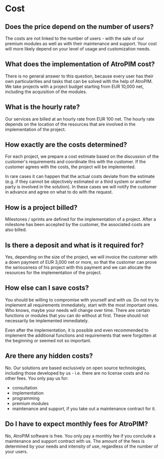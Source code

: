 # Cost



## Does the price depend on the number of users?

The costs are not linked to the number of users - with the sale of our premium modules as well as with their maintenance and support. Your cost will more likely depend on your level of usage and customization needs.



## What does the implementation of AtroPIM cost?

There is no general answer to this question, because every user has their own particularities and tasks that can be solved with the help of AtroPIM. We take projects with a project budget starting from EUR 10,000 net, including the acquisition of the modules.



## What is the hourly rate?

Our services are billed at an hourly rate from EUR 100 net. The hourly rate depends on the location of the resources that are involved in the implementation of the project.


## How exactly are the costs determined?

For each project, we prepare a cost estimate based on the discussion of the customer's requirements and coordinate this with the customer. If the customer agrees with the costs, the project will be implemented.

In rare cases it can happen that the actual costs deviate from the estimate (e.g. if they cannot be objectively estimated or a third system or another party is involved in the solution). In these cases we will notify the customer in advance and agree on what to do with the request.



## How is a project billed?

Milestones / sprints are defined for the implementation of a project. After a milestone has been accepted by the customer, the associated costs are also billed.

  

## Is there a deposit and what is it required for?

Yes, depending on the size of the project, we will invoice the customer with a down payment of EUR 3,000 net or more, so that the customer can prove the seriousness of his project with this payment and we can allocate the resources for the implementation of the project.


  
## How else can I save costs?

You should be willing to compromise with yourself and with us. Do not try to implement all requirements immediately, start with the most important ones. Who knows, maybe your needs will change over time. There are certain functions or modules that you can do without at first. These should not necessarily be implemented immediately.

Even after the implementation, it is possible and even recommended to implement the additional functions and requirements that were forgotten at the beginning or seemed not so important.

  

## Are there any hidden costs?

No. Our solutions are based exclusively on open source technologies, including those developed by us - i.e. there are no license costs and no other fees. You only pay us for:

- consultation
- implementation
- programming
- premium modules
- maintenance and support, if you take out a maintenance contract for it.


## Do I have to expect monthly fees for AtroPIM?

No, AtroPIM software is free. You only pay a monthly fee if you conclude a maintenance and support contract with us. The amount of the fees is determined by your needs and intensity of use, regardless of the number of your users.
